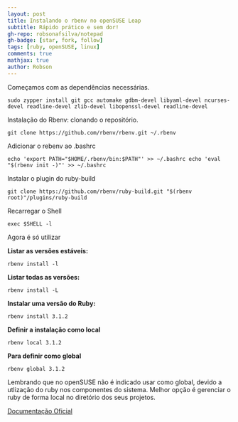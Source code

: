 ```yaml
---
layout: post
title: Instalando o rbenv no openSUSE Leap
subtitle: Rápido prático e sem dor!
gh-repo: robsonafsilva/notepad
gh-badge: [star, fork, follow]
tags: [ruby, openSUSE, linux]
comments: true
mathjax: true
author: Robson
---
```


Começamos com as dependências necessárias.

```sudo zypper install git gcc automake gdbm-devel libyaml-devel ncurses-devel readline-devel zlib-devel libopenssl-devel readline-devel```

Instalação do Rbenv: clonando o repositório.

```git clone https://github.com/rbenv/rbenv.git ~/.rbenv```

Adicionar o rebenv ao .bashrc

```echo 'export PATH="$HOME/.rbenv/bin:$PATH"' >> ~/.bashrc echo 'eval "$(rbenv init -)"' >> ~/.bashrc```

Instalar o plugin do ruby-build

```git clone https://github.com/rbenv/ruby-build.git "$(rbenv root)"/plugins/ruby-build```

Recarregar o Shell

```exec $SHELL -l```

Agora é só utilizar

**Listar as versões estáveis:**

`rbenv install -l`

**Listar todas as versões:**

`rbenv install -L`

**Instalar uma versão do Ruby:**

`rbenv install 3.1.2`

**Definir a instalação como local**

```rbenv local 3.1.2```

**Para definir como global**

```rbenv global 3.1.2```

Lembrando que no openSUSE não é indicado usar como global, devido a utlização do ruby nos componentes do sistema.
Melhor opção é gerenciar o ruby de forma local no diretório dos seus projetos.


[Documentação Oficial](https://github.com/rbenv/rbenv)

